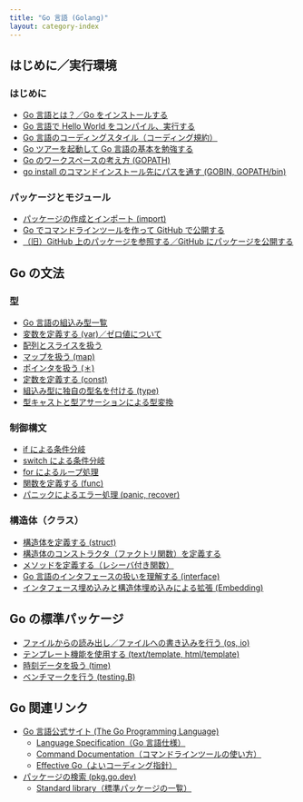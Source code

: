```yaml
---
title: "Go 言語 (Golang)"
layout: category-index
---
```


はじめに／実行環境 <!-- basic -->
----

### はじめに

* [Go 言語とは？／Go をインストールする](/p/wxhzfvc/)
* [Go 言語で Hello World をコンパイル、実行する](/p/nuz369c/)
* [Go 言語のコーディングスタイル（コーディング規約）](/p/rz47adg/)
* [Go ツアーを起動して Go 言語の基本を勉強する](/p/dkpsvz3/)
* [Go のワークスペースの考え方 (GOPATH)](/p/u48bfim/)
* [go install のコマンドインストール先にパスを通す (GOBIN, GOPATH/bin)](/p/s258beh/)

### パッケージとモジュール
* [パッケージの作成とインポート (import)](/p/t269cgj/)
* [Go でコマンドラインツールを作って GitHub で公開する](/p/ow258be/)
* [（旧）GitHub 上のパッケージを参照する／GitHub にパッケージを公開する](/p/xs3ahpw/)


Go の文法
----

### 型 <!-- type -->
* [Go 言語の組込み型一覧](/p/as29hpw/)
* [変数を定義する (var)／ゼロ値について](/p/5dhkoru/)
* [配列とスライスを扱う](/p/cjosvz3/)
* [マップを扱う (map)](/p/5cgjnqt/)
* [ポインタを扱う (＊)](/p/vpz8fnv/)
* [定数を定義する (const)](/p/qqy9gok/)
* [組込み型に独自の型名を付ける (type)](/p/cuxyj8c/)
* [型キャストと型アサーションによる型変換](/p/jruz369/)

### 制御構文 <!-- control -->
* [if による条件分岐](/p/pw258be/)
* [switch による条件分岐](/p/x6adgjn/)
* [for によるループ処理](/p/v58cfik/)
* [関数を定義する (func)](/p/kswy47a/)
* [パニックによるエラー処理 (panic, recover)](/p/j47aswy/)

### 構造体（クラス） <!-- struct -->
* [構造体を定義する (struct)](/p/8z2o63r/)
* [構造体のコンストラクタ（ファクトリ関数）を定義する](/p/6dhkoru/)
* [メソッドを定義する（レシーバ付き関数）](/p/4behkor/)
* [Go 言語のインタフェースの扱いを理解する (interface)](/p/aimpsvz/)
* [インタフェース埋め込みと構造体埋め込みによる拡張 (Embedding)](/p/tbf357g/)


Go の標準パッケージ <!-- lib -->
----
* [ファイルからの読み出し／ファイルへの書き込みを行う (os, io)](/p/6eimpsv/)
* [テンプレート機能を使用する (text/template, html/template)](/p/z8behko/)
* [時刻データを扱う (time)](/p/sy58beh/)
* [ベンチマークを行う (testing.B)](/p/29dgjnq/)


Go 関連リンク
----
* [Go 言語公式サイト (The Go Programming Language)](https://go.dev/)
  * [Language Specification（Go 言語仕様）](https://go.dev/ref/spec)
  * [Command Documentation（コマンドラインツールの使い方）](https://go.dev/doc/cmd)
  * [Effective Go（よいコーディング指針）](https://go.dev/doc/effective_go)
* [パッケージの検索 (pkg.go.dev)](https://pkg.go.dev/)
  * [Standard library（標準パッケージの一覧）](https://pkg.go.dev/std)

